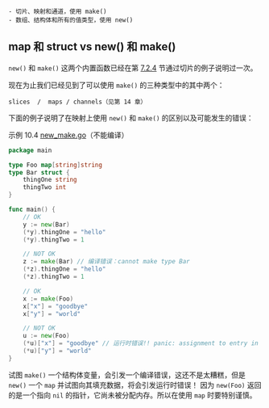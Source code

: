 

    - 切片、映射和通道，使用 make()
    - 数组、结构体和所有的值类型，使用 new()



##  map 和 struct vs new() 和 make()

`new()` 和 `make()` 这两个内置函数已经在第 [7.2.4](07.2.md) 节通过切片的例子说明过一次。

现在为止我们已经见到了可以使用 `make()` 的三种类型中的其中两个：

    slices  /  maps / channels（见第 14 章）

下面的例子说明了在映射上使用 `new()` 和 `make()` 的区别以及可能发生的错误：

示例 10.4 [new_make.go](examples/chapter_10/new_make.go)（不能编译）

```go
package main

type Foo map[string]string
type Bar struct {
    thingOne string
    thingTwo int
}

func main() {
    // OK
    y := new(Bar)
    (*y).thingOne = "hello"
    (*y).thingTwo = 1

    // NOT OK
    z := make(Bar) // 编译错误：cannot make type Bar
    (*z).thingOne = "hello"
    (*z).thingTwo = 1

    // OK
    x := make(Foo)
    x["x"] = "goodbye"
    x["y"] = "world"

    // NOT OK
    u := new(Foo)
    (*u)["x"] = "goodbye" // 运行时错误!! panic: assignment to entry in nil map
    (*u)["y"] = "world"
}
```

试图 `make()` 一个结构体变量，会引发一个编译错误，这还不是太糟糕，但是 `new()` 一个 `map` 并试图向其填充数据，将会引发运行时错误！ 因为 `new(Foo)` 返回的是一个指向 `nil` 的指针，它尚未被分配内存。所以在使用 `map` 时要特别谨慎。
